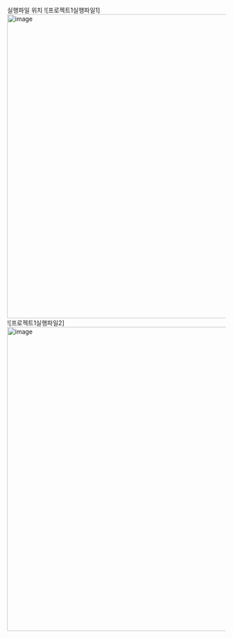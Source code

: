 실행파일 위치
![프로젝트1실행파일1]<img width="700" alt="image" src="https://github.com/minicastle11/real-project/assets/130207045/083f7ccc-264d-440c-87c8-9477ea352c7f">
![프로젝트1실행파일2]<img width="700" alt="image" src="https://github.com/minicastle11/real-project/assets/130207045/1f2e378f-f12a-41f8-85cc-545be97f039b">
